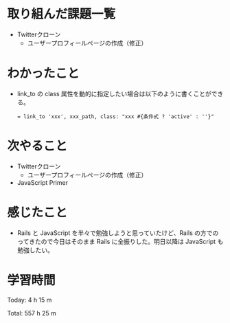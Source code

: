 # 取り組んだ課題一覧
- Twitterクローン
  - ユーザープロフィールページの作成（修正）

# わかったこと
- link_to の class 属性を動的に指定したい場合は以下のように書くことができる。
  ```slim
  = link_to 'xxx', xxx_path, class: "xxx #{条件式 ? 'active' : ''}"
  ```

# 次やること
- Twitterクローン
  - ユーザープロフィールページの作成（修正）
- JavaScript Primer

# 感じたこと
- Rails と JavaScript を半々で勉強しようと思っていたけど、Rails の方でのってきたので今日はそのまま Rails に全振りした。明日以降は JavaScript も勉強したい。

# 学習時間
Today: 4 h 15 m

Total: 557 h 25 m
